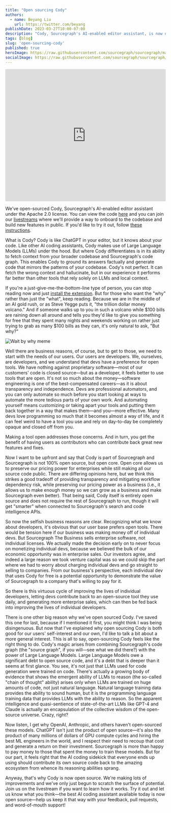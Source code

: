 ```yaml
---
title: "Open sourcing Cody"
authors:
  - name: Beyang Liu
    url: https://twitter.com/beyang
publishDate: 2023-03-27T10:00-07:00
description: "Cody, Sourcegraph's AI-enabled editor assistant, is now open source"
tags: [blog]
slug: 'open-sourcing-cody'
published: true
heroImage: https://raw.githubusercontent.com/sourcegraph/sourcegraph/main/client/cody/resources/cody.png
socialImage: https://raw.githubusercontent.com/sourcegraph/sourcegraph/main/client/cody/resources/cody.png
---
```


<p><iframe width="100%" height="415" src="https://www.youtube.com/embed/EKCtoU0oiCU" title="YouTube video player" frameborder="0" allow="accelerometer; autoplay; clipboard-write; encrypted-media; gyroscope; picture-in-picture; web-share" allowfullscreen></iframe></p>

We've open-sourced Cody, Sourcegraph's AI-enabled editor assistant under the Apache 2.0 license. You can view the code [here](https://sourcegraph.com/github.com/sourcegraph/sourcegraph/-/tree/client/cody) and you can join our [livestreams](https://www.twitch.tv/sourcegraph) where we'll provide a way to onboard to the codebase and build new features in public. If you'd like to try it out, follow [these instructions](https://docs.sourcegraph.com/cody#install-cody).

What is Cody? Cody is like ChatGPT in your editor, but it knows about your code. Like other AI coding assistants, Cody makes use of Large Language Models (LLMs) under the hood. But where Cody differentiates is in its ability to fetch context from your broader codebase and Sourcegraph's code graph. This enables Cody to ground its answers factually and generate code that mirrors the patterns of your codebase. Cody's not perfect. It can fetch the wrong context and hallucinate, but in our experience it performs far better than other tools that rely solely on LLMs and local context.

If you're a just-give-me-the-bottom-line type of person, you can stop reading now and just [install the extension](https://docs.sourcegraph.com/cody#install-cody). But for those who want the "why" rather than just the "what", keep reading. Because we are in the middle of an AI gold rush, or as Steve Yegge puts it, "the trillion dollar money volcano." And if someone walks up to you in such a volcano while $100 bills are raining down all around and tells you they'd like to give you something for free that they spent many nights and weekends working on rather just trying to grab as many $100 bills as they can, it's only natural to ask, "But why?"

![Wait by why meme](https://storage.googleapis.com/sourcegraph-assets/blog/ryan-reynold-but-why-meme.jpg)

Well there are business reasons, of course, but to get to those, we need to start with the needs of our users. Our users are developers. We, ourselves, are developers, and we understand that devs have a preference for open tools. We have nothing against proprietary software—most of our customers' code is closed source—but as a developer, it feels better to use tools that are open. It's not so much about the money—software engineering is one of the best-compensated careers—as it is about transparency and independence. Devs are professional automators, and you can only automate so much before you start looking at ways to automate the more tedious parts of your own work. And automating yourself means customizing or taking apart your tools and putting them back together in a way that makes them—and you—more effective. Many devs love programming so much that it becomes almost a way of life, and it can feel weird to have a tool you use and rely on day-to-day be completely opaque and closed off from you.

Making a tool open addresses those concerns. And in turn, you get the benefit of having users as contributors who can contribute back great new features and fixes.

Now I want to be upfront and say that Cody is part of Sourcegraph and Sourcegraph is not 100% open source, but open core. Open core allows us to preserve our pricing power for enterprises while still making all our source code public. There are differing opinions here, but we think this strikes a good tradeoff of providing transparency and mitigating workflow dependency risk, while preserving our pricing power as a business (i.e., it allows us to make enough money so we can grow as a business and make Sourcegraph even better). That being said, Cody itself is entirely open source and does not require the rest of Sourcegraph to run, though it will get "smarter" when connected to Sourcegraph's search and code intelligence APIs.

So now the selfish business reasons are clear. Recognizing what we know about developers, it's obvious that our user base prefers open tools. There would be tension here if our business was making money off of individual devs. But Sourcegraph The Business sells enterprise software, not individual licenses. We actually made the decision early on to never focus on monetizing individual devs, because we believed the bulk of our economic opportunity was in enterprise sales. Our investors agree, and indeed a large reason we took venture capital was so we could skip the part where we had to worry about charging individual devs and go straight to selling to companies. From our business's perspective, each individual dev that uses Cody for free is a potential opportunity to demonstrate the value of Sourcegraph to a company that's willing to pay for it.

So there is this virtuous cycle of improving the lives of individual developers, letting devs contribute back to an open-source tool they use daily, and generating more enterprise sales, which can then be fed back into improving the lives of individual developers.

There is one other big reason why we've open sourced Cody. I've saved this one for last, because if I mentioned it first, you might think I was being disingenuous. But now that I've explained why open sourcing Cody is both good for our users' self-interest and our own, I'd like to talk a bit about a more general interest. This is all to say, open-sourcing Cody feels like the right thing to do. Cody's magic arises from combining Sourcegraph's code graph (the "source graph", if you will—see what we did there?) with the power of Large Language Models. Large Language Models owe a significant debt to open source code, and it's a debt that is deeper than it seems at first glance. You see, it's not just that LLMs used for code generation were trained on code. There's actually a growing body of evidence that shows the emergent ability of LLMs to reason (the so-called "chain of thought" ability) arises only when LLMs are trained on huge amounts of code, not just natural language. Natural language training data provides the ability to sound human, but it is the programming language training data that provides LLMs with the ability to reason. So the apparent intelligence and quasi-sentience of state-of-the-art LLMs like GPT-4 and Claude is actually an encapsulation of the collective wisdom of the open-source universe. Crazy, right?

Now listen, I get why OpenAI, Anthropic, and others haven't open-sourced these models. ChatGPT isn't just the product of open source—it's also the product of many millions of dollars of GPU compute cycles and hiring the best ML engineers in the world, and I respect their need to recoup that cost and generate a return on their investment. Sourcegraph is more than happy to pay money to those that spent the money to train these models. But for our part, it feels right that the AI coding sidekick that everyone ends up using should contribute its own source code back to the amazing ecosystem from whence its reasoning abilities sprang.

Anyway, that's why Cody is now open source. We're making lots of improvements and we've only just begun to scratch the surface of potential. Join us on the livestream if you want to learn how it works. Try it out and let us know what you think—the best AI coding assistant available today is now open source—help us keep it that way with your feedback, pull requests, and word-of-mouth support!
